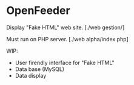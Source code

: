 # OpenFeeder
Display "Fake HTML" web site. [./web gestion/]

Must run on PHP server. [./web alpha/index.php]



WIP:
 - User firendly interface for "Fake HTML"
 - Data base (MySQL)
 - Data display
 
